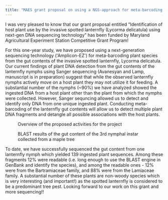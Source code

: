 ```yaml
---
title: "MAES grant proposal on using a NGS-approach for meta-barcoding the lanternfly gut contents has been funded!"
---
```


I was very pleased to know that our grant proposal entitled “Identification of host plant use by the invasive spotted lanternfly (Lycorma delicatula) using next-gen DNA sequencing technology” has been funded by Maryland Agricultural Experiment Station Competitive Grant Program! <!--more--> 

For this one-year study, we have proposed using a next-generation sequencing technology ('Amplicon-EZ') for meta-barcoding plant species from the gut contents of the invasive spotted lanternfly, Lycorma delicatula. Our current findings of plant DNA detection from the gut contents of the lanternfly nymphs using Sanger sequencing (Avanesyan and Lamp, manuscript is in preparation) suggest that while the observed lanternfly nymphs actively move on a host plant they may not utilize it for feeding. A substantial number of the nymphs (~90%) we have analyzed showed the ingested DNA from a host plant other than the plant from which the nymphs were collected. However, Sanger sequncing allowed us to detect and identify only DNA from one unique ingested plant. Conducting meta-barcoding of the lanternfly gut contents will allow us to detect multiple plant DNA fragments and detangle all possible associations with the host plants. 

<div class="row">
  <div class="col-sm">
    <figure class="text-center">
    <img class="ic4f-mtrig ic4f-zoomin figure-img img-fluid ic4f-max-height-md"
    src="{{ '/assets/content/projects/novel_associations/plan.jpg' | relative_url }}" alt="">
    <figcaption class="figure-caption">Overview of the proposed activities for the project
    </figcaption>
    </figure>
  </div>
  <div class="col-sm">
    <figure class="text-center">
    <img class="ic4f-mtrig ic4f-zoomin figure-img img-fluid ic4f-max-height-md"
    src="{{ '/assets/content/projects/novel_associations/ngs.jpg' | relative_url }}" alt="">
    <figcaption class="figure-caption">BLAST results of the gut content of the 3rd nymphal instar collected from a maple tree 
    </figcaption>
    </figure>
  </div>
</div>

To date, we have successfully sequenced the gut content from one lanternfly nymph which yielded 139 ingested plant sequences. Among these fragments 12% were readable (i.e. long enough to use the BLAST engine in GenBank and identify the species), and among the readable ones - 12% were from the Bartramiaceae family, and 88% were from the Lamiaceae family. A substantial number of these plants are non-woody species which is very interesting (and important!) as the spotted lanternfly is considered to be a predominant tree pest. Looking forward to our work on this grant and more sequencing!!  